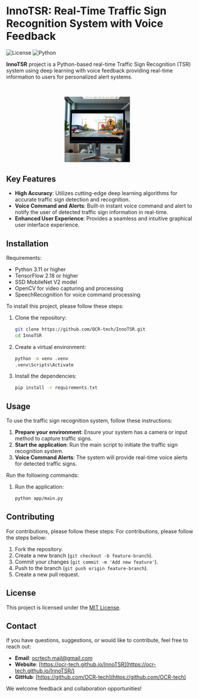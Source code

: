 # InnoTSR: Real-Time Traffic Sign Recognition System with Voice Feedback

![License](https://img.shields.io/badge/license-MIT-blue)
![Python](https://img.shields.io/badge/python-3.11%2B-blue)

**InnoTSR** project is a Python-based real-time Traffic Sign Recognition (TSR) system using deep learning with voice feedback providing real-time information to users for personalized alert systems.

<br/>
<p align="center">
<img src="docs/img/img1a.png" style="width:35%; height:auto;">&emsp;
</p>

## Key Features

- **High Accuracy**: Utilizes cutting-edge deep learning algorithms for accurate traffic sign detection and recognition.
- **Voice Command and Alerts**: Built-in instant voice command and alert to notify the user of detected traffic sign information in real-time.
- **Enhanced User Experience**: Provides a seamless and intuitive graphical user interface experience.

## Installation

Requirements:

- Python 3.11 or higher
- TensorFlow 2.18 or higher
- SSD MobileNet V2 model
- OpenCV for video capturing and processing
- SpeechRecognition for voice command processing

To install this project, please follow these steps:

1. Clone the repository:

   ```sh
   git clone https://github.com/OCR-tech/InnoTSR.git
   cd InnoTSR
   ```

2. Create a virtual environment:

   ```sh
   python -m venv .venv
   .venv\Scripts\Activate
   ```

3. Install the dependencies:

   ```sh
   pip install -r requirements.txt
   ```

<!-- # ssd-mobilenet-v2-tensorflow2-fpnlite-320x320-v1.tar -->
<!-- 4. Download the [SSD MobileNet V2 TensorFlow 2 model](https://tfhub.dev/tensorflow/ssd_mobilenet_v2/fpnlite_320x320/1) and extract the files into `app/models/pretrained_model/`.
   - Ensure the directory contains files like `saved_model.pb` and the `saved_model` folder. -->

## Usage

To use the traffic sign recognition system, follow these instructions:

1. **Prepare your environment**: Ensure your system has a camera or input method to capture traffic signs.
2. **Start the application**: Run the main script to initiate the traffic sign recognition system.
3. **Voice Command Alerts**: The system will provide real-time voice alerts for detected traffic signs.

Run the following commands:

<!-- 1. Train the model: Ensure you have a dataset of traffic sign images in the `app/dataset/raw_data`.
   ```sh
   python scripts/train.py
   ``` -->

<!-- 2. **Run the detection script**:
   ```sh
   python scripts/detect.py
   ``` -->

<!-- 2. **Run the user interface:**:
   ```sh
   python ui/main.py
   ``` -->

1. Run the application:
   ```sh
   python app/main.py
   ```

<!--
## Project Structure

The repository contains the following main files and folders:

- `main.py`: The main script to run the application.
- `requirements.txt`: A list of dependencies required to run the project.
- `models/`: Directory containing pre-trained and saved models for traffic sign recognition.
- `dataset/`: Directory for storing training and test datasets.
- `scripts/`: Utility functions and helper scripts.
- `utils/`: Utility functions and helper scripts.
-->

## Contributing

For contributions, please follow these steps:
For contributions, please follow the steps below:

1. Fork the repository.
2. Create a new branch (`git checkout -b feature-branch`).
3. Commit your changes (`git commit -m 'Add new feature'`).
4. Push to the branch (`git push origin feature-branch`).
5. Create a new pull request.

## License

This project is licensed under the [MIT License](LICENSE).

## Contact

If you have questions, suggestions, or would like to contribute, feel free to reach out:

- **Email**: ocrtech.mail@gmail.com
- **Website**: [https://ocr-tech.github.io/InnoTSR](https://ocr-tech.github.io/InnoTSR/)
- **GitHub**: [https://github.com/OCR-tech](https://github.com/OCR-tech)

We welcome feedback and collaboration opportunities!
